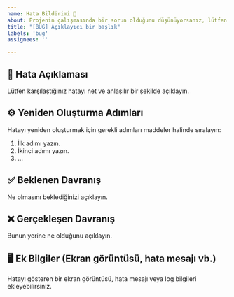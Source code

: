 ```yaml
---
name: Hata Bildirimi 🐛
about: Projenin çalışmasında bir sorun olduğunu düşünüyorsanız, lütfen bu şablonu kullanın.
title: "[BUG] Açıklayıcı bir başlık"
labels: 'bug'
assignees: ''

---
```


## 🐞 Hata Açıklaması

Lütfen karşılaştığınız hatayı net ve anlaşılır bir şekilde açıklayın.

## ⚙️ Yeniden Oluşturma Adımları

Hatayı yeniden oluşturmak için gerekli adımları maddeler halinde sıralayın:

1.  İlk adımı yazın.
2.  İkinci adımı yazın.
3.  ...

## ✅ Beklenen Davranış

Ne olmasını beklediğinizi açıklayın.

## ❌ Gerçekleşen Davranış

Bunun yerine ne olduğunu açıklayın.

## 🖥️ Ek Bilgiler (Ekran görüntüsü, hata mesajı vb.)

Hatayı gösteren bir ekran görüntüsü, hata mesajı veya log bilgileri ekleyebilirsiniz.